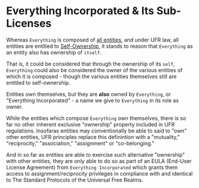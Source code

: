 # Everything Incorporated & Its Sub-Licenses

Whereas `Everything` is composed of [all entities](https://github.com/EarlyClues/UniversalFreeRealmsStandardProtocols/blob/1c16d6d489166cc32fb77af0ea6c2fc0dc74de11/docs/Continuum.md), and under UFR law, all entities are entitled to [Self-Ownership](https://github.com/EarlyClues/UniversalFreeRealmsStandardProtocols/blob/master/docs/SelfOwnership.md), it stands to reason that `Everything` as an entity also has ownership of `itself`.

That is, it could be considered that through the ownership of its `self`, `Everything` could also be considered the owner of the various entities of which it is composed - though the various entities themselves still are entitled to self-ownership.

Entities own themselves, but they are **also** owned by `Everything`, or "Everything Incorporated" - a name we give to `Everything` in its role as owner. 

While the entities which compose `Everything` own themselves, there is so far no other inherent exclusive "ownership" property included in UFR regulations. Insofaras entities may conventionally be able to said to "own" other entities, UFR principles replace this definintion with a "mutuality," "reciprocity," "association," "assignment" or "co-belonging."

And in so far as entities are able to exercise such alternative "ownership" with other entities, they are only able to do so as part of an EULA (End-User License Agreement) from `Everything Incorporated` which grants them access to assignment/reciprocity privileges in compliance with and identical to The Standard Protocols of the Universal Free Realms. 
